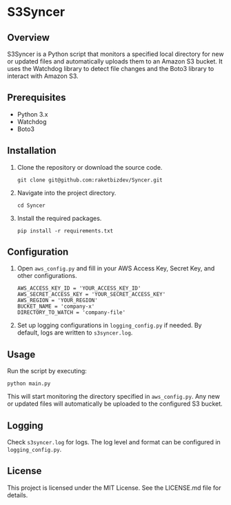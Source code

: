 # S3Syncer

## Overview

S3Syncer is a Python script that monitors a specified local directory for new or updated files and automatically uploads them to an Amazon S3 bucket. It uses the Watchdog library to detect file changes and the Boto3 library to interact with Amazon S3.

## Prerequisites

- Python 3.x
- Watchdog
- Boto3

## Installation

1. Clone the repository or download the source code.

   ```
   git clone git@github.com:raketbizdev/Syncer.git
   ```

2. Navigate into the project directory.

   ```
   cd Syncer
   ```

3. Install the required packages.

   ```
   pip install -r requirements.txt
   ```

## Configuration

1. Open `aws_config.py` and fill in your AWS Access Key, Secret Key, and other configurations.

   ```
   AWS_ACCESS_KEY_ID = 'YOUR_ACCESS_KEY_ID'
   AWS_SECRET_ACCESS_KEY = 'YOUR_SECRET_ACCESS_KEY'
   AWS_REGION = 'YOUR_REGION'
   BUCKET_NAME = 'company-x'
   DIRECTORY_TO_WATCH = 'company-file'
   ```

2. Set up logging configurations in `logging_config.py` if needed. By default, logs are written to `s3syncer.log`.

## Usage

Run the script by executing:

```
python main.py
```

This will start monitoring the directory specified in `aws_config.py`. Any new or updated files will automatically be uploaded to the configured S3 bucket.

## Logging

Check `s3syncer.log` for logs. The log level and format can be configured in `logging_config.py`.

## License

This project is licensed under the MIT License. See the LICENSE.md file for details.
